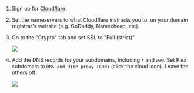 
1. Sign up for [Cloudflare](https://www.cloudflare.com/).

1. Set the nameservers to what Cloudflare instructs you to, on your domain registrar's website (e.g. GoDaddy, Namecheap, etc).

1. Go to the "Crypto" tab and set SSL to "Full (strict)"

   ![](https://i.imgur.com/ph1pNZx.png)

1. Add the DNS records for your subdomains, including `*` and `www`. Set Plex subdomain to `DNS and HTTP proxy (CDN)` (click the cloud icon). Leave the others off.

   ![](https://i.imgur.com/YHbDAcM.png)
   
